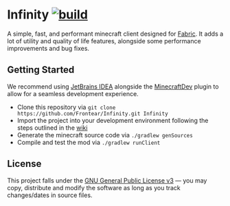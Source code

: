 # Infinity [![build](https://github.com/Frontear/Infinity/actions/workflows/build.yml/badge.svg?branch=fabric-refresh)](https://github.com/Frontear/Infinity/actions/workflows/build.yml)

A simple, fast, and performant minecraft client designed for [Fabric](https://https://fabricmc.net/). It adds a lot of
utility and quality of life features, alongside some performance improvements and bug fixes.

## Getting Started

We recommend using [JetBrains IDEA](https://www.jetbrains.com/idea/) alongside
the [MinecraftDev](https://github.com/minecraft-dev/MinecraftDev) plugin to allow for a seamless development experience.

- Clone this repository via `git clone https://github.com/Frontear/Infinity.git Infinity`
- Import the project into your development environment following the steps outlined in
  the [wiki](https://fabricmc.net/wiki/tutorial:setup)
- Generate the minecraft source code via `./gradlew genSources`
- Compile and test the mod via `./gradlew runClient`

## License

This project falls under
the [GNU General Public License v3](https://tldrlegal.com/license/gnu-general-public-license-v3-(gpl-3)) &#8212; you may
copy, distribute and modify the software as long as you track changes/dates in source files.